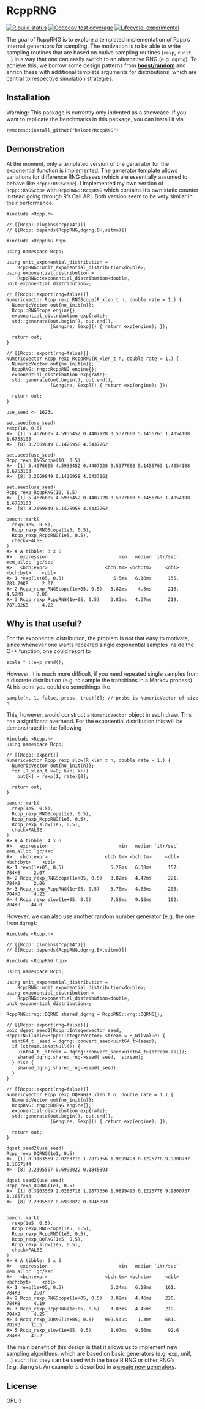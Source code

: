 
<!-- README.md is generated from README.Rmd. Please edit that file -->

RcppRNG
=======

<!-- badges: start -->

[![R build
status](https://github.com/hsloot/RcppRNG/workflows/R-CMD-check/badge.svg)](https://github.com/hsloot/RcppRNG/actions)
[![Codecov test
coverage](https://codecov.io/gh/hsloot/RcppRNG/branch/master/graph/badge.svg)](https://codecov.io/gh/hsloot/RcppRNG?branch=master)
[![Lifecycle:
experimental](https://img.shields.io/badge/lifecycle-experimental-orange.svg)](https://www.tidyverse.org/lifecycle/#experimental)
<!-- badges: end -->

The goal of RcppRNG is to explore a templated implementation of Rcpp’s
internal generators for sampling. The motivation is to be able to write
sampling routines that are based on native sampling routines (`rexp`,
`runif`, …) in a way that one can easily switch to an alternative RNG
(e.g. `dqrng`). To achieve this, we borrow some design patterns from
[**boost/random**](https://www.boost.org/doc/libs/1_74_0/doc/html/boost_random.html)
and enrich these with additional template arguments for distributions,
which are central to respective simulation strategies.

Installation
------------

Warning: This package is currently only indented as a showcase. If you
want to replicate the benchmarks in this package, you can install it via

    remotes::install_github("hsloot/RcppRNG")

Demonstration
-------------

At the moment, only a templated version of the generator for the
exponential function is implemented. The generator template allows
variations for difference RNG classes (which are essentially assumed to
behave like `Rcpp::RNGScope`). I implemented my own version of
`Rcpp::RNGScope` with `RcppRNG::RcppRNG` which contains it’s own static
counter instead going through R’s Call API. Both version seem to be very
similar in their performance.

    #include <Rcpp.h>

    // [[Rcpp::plugins("cpp14")]]
    // [[Rcpp::depends(RcppRNG,dqrng,BH,sitmo)]]

    #include <RcppRNG.hpp>

    using namespace Rcpp;

    using unit_exponential_distribution =
        RcppRNG::unit_exponential_distribution<double>;
    using exponential_distribution =
        RcppRNG::exponential_distribution<double, unit_exponential_distribution>;

    // [[Rcpp::export(rng=false)]]
    NumericVector Rcpp_rexp_RNGScope(R_xlen_t n, double rate = 1.) {
      NumericVector out{no_init(n)};
      Rcpp::RNGScope engine{};
      exponential_distribution exp{rate};
      std::generate(out.begin(), out.end(),
                    [&engine, &exp]() { return exp(engine); });

      return out;
    }

    // [[Rcpp::export(rng=false)]]
    NumericVector Rcpp_rexp_RcppRNG(R_xlen_t n, double rate = 1.) {
      NumericVector out{no_init(n)};
      RcppRNG::rng::RcppRNG engine{};
      exponential_distribution exp{rate};
      std::generate(out.begin(), out.end(),
                    [&engine, &exp]() { return exp(engine); });

      return out;
    }

    use_seed <- 1623L

    set.seed(use_seed)
    rexp(10, 0.5)
    #>  [1] 5.4676605 4.5936452 0.4407928 0.5377660 5.1456763 1.4054108 1.6753103
    #>  [8] 3.2669849 0.1426958 4.6437262

    set.seed(use_seed)
    Rcpp_rexp_RNGScope(10, 0.5)
    #>  [1] 5.4676605 4.5936452 0.4407928 0.5377660 5.1456763 1.4054108 1.6753103
    #>  [8] 3.2669849 0.1426958 4.6437262

    set.seed(use_seed)
    Rcpp_rexp_RcppRNG(10, 0.5)
    #>  [1] 5.4676605 4.5936452 0.4407928 0.5377660 5.1456763 1.4054108 1.6753103
    #>  [8] 3.2669849 0.1426958 4.6437262

    bench::mark(
      rexp(1e5, 0.5),
      Rcpp_rexp_RNGScope(1e5, 0.5),
      Rcpp_rexp_RcppRNG(1e5, 0.5),
      check=FALSE
    )
    #> # A tibble: 3 x 6
    #>   expression                          min   median `itr/sec` mem_alloc `gc/sec`
    #>   <bch:expr>                     <bch:tm> <bch:tm>     <dbl> <bch:byt>    <dbl>
    #> 1 rexp(1e+05, 0.5)                  5.5ms   6.16ms      155.  783.79KB     2.07
    #> 2 Rcpp_rexp_RNGScope(1e+05, 0.5)   3.82ms    4.5ms      216.    4.52MB     2.08
    #> 3 Rcpp_rexp_RcppRNG(1e+05, 0.5)    3.83ms   4.37ms      219.  787.92KB     4.22

Why is that useful?
-------------------

For the exponential distribution, the problem is not that easy to
motivate, since whenever one wants repeated single exponential samples
inside the C++ function, one could resort to

    scale * ::exp_rand();

However, it is much more difficult, if you need repeated single samples
from a discrete distribution (e.g. to sample the transitions in a Markov
process). At his point you could do somethings like

    sample(n, 1, false, probs, true)[0]; // probs is NumericVector of size n

This, however, would construct a `NumericVector` object in each draw.
This has a significant overhead. For the exponential distribution this
will be demonstrated in the following

    #include <Rcpp.h>
    using namespace Rcpp;

    // [[Rcpp::export]]
    NumericVector Rcpp_rexp_slow(R_xlen_t n, double rate = 1.) {
      NumericVector out{no_init(n)};
      for (R_xlen_t k=0; k<n; k++)
        out[k] = rexp(1, rate)[0];

      return out;
    }

    bench::mark(
      rexp(1e5, 0.5),
      Rcpp_rexp_RNGScope(1e5, 0.5),
      Rcpp_rexp_RcppRNG(1e5, 0.5),
      Rcpp_rexp_slow(1e5, 0.5),
      check=FALSE
    )
    #> # A tibble: 4 x 6
    #>   expression                          min   median `itr/sec` mem_alloc `gc/sec`
    #>   <bch:expr>                     <bch:tm> <bch:tm>     <dbl> <bch:byt>    <dbl>
    #> 1 rexp(1e+05, 0.5)                 5.28ms   6.38ms      157.     784KB     2.07
    #> 2 Rcpp_rexp_RNGScope(1e+05, 0.5)   3.82ms   4.42ms      221.     784KB     2.06
    #> 3 Rcpp_rexp_RcppRNG(1e+05, 0.5)    3.78ms   4.65ms      205.     784KB     4.22
    #> 4 Rcpp_rexp_slow(1e+05, 0.5)       7.59ms   9.13ms      102.     784KB    44.0

However, we can also use another random number generator (e.g. the one
from `dqrng`):

    #include <Rcpp.h>

    // [[Rcpp::plugins("cpp14")]]
    // [[Rcpp::depends(RcppRNG,dqrng,BH,sitmo)]]

    #include <RcppRNG.hpp>

    using namespace Rcpp;

    using unit_exponential_distribution =
        RcppRNG::unit_exponential_distribution<double>;
    using exponential_distribution =
        RcppRNG::exponential_distribution<double, unit_exponential_distribution>;

    RcppRNG::rng::DQRNG shared_dqrng = RcppRNG::rng::DQRNG{};

    // [[Rcpp::export(rng=false)]]
    void dqset_seed2(Rcpp::IntegerVector seed, Rcpp::Nullable<Rcpp::IntegerVector> stream = R_NilValue) {
      uint64_t _seed = dqrng::convert_seed<uint64_t>(seed);
      if (stream.isNotNull()) {
        uint64_t _stream = dqrng::convert_seed<uint64_t>(stream.as());
        shared_dqrng.shared_rng->seed(_seed, _stream);
      } else {
        shared_dqrng.shared_rng->seed(_seed);
      }
    }

    // [[Rcpp::export(rng=false)]]
    NumericVector Rcpp_rexp_DQRNG(R_xlen_t n, double rate = 1.) {
      NumericVector out{no_init(n)};
      RcppRNG::rng::DQRNG engine{};
      exponential_distribution exp{rate};
      std::generate(out.begin(), out.end(),
                    [&engine, &exp]() { return exp(engine); });

      return out;
    }

    dqset_seed2(use_seed)
    Rcpp_rexp_DQRNG(1e1, 0.5)
    #>  [1] 0.3163569 2.0283718 1.2877356 1.9899493 0.1225778 9.9800737 1.1667144
    #>  [8] 2.2395507 0.6990022 0.1845893

    dqset_seed2(use_seed)
    Rcpp_rexp_DQRNG(1e1, 0.5)
    #>  [1] 0.3163569 2.0283718 1.2877356 1.9899493 0.1225778 9.9800737 1.1667144
    #>  [8] 2.2395507 0.6990022 0.1845893


    bench::mark(
      rexp(1e5, 0.5),
      Rcpp_rexp_RNGScope(1e5, 0.5),
      Rcpp_rexp_RcppRNG(1e5, 0.5),
      Rcpp_rexp_DQRNG(1e5, 0.5),
      Rcpp_rexp_slow(1e5, 0.5),
      check=FALSE
    )
    #> # A tibble: 5 x 6
    #>   expression                          min   median `itr/sec` mem_alloc `gc/sec`
    #>   <bch:expr>                     <bch:tm> <bch:tm>     <dbl> <bch:byt>    <dbl>
    #> 1 rexp(1e+05, 0.5)                 5.24ms   6.18ms     161.      784KB     2.07
    #> 2 Rcpp_rexp_RNGScope(1e+05, 0.5)   3.82ms   4.46ms     220.      784KB     4.19
    #> 3 Rcpp_rexp_RcppRNG(1e+05, 0.5)    3.83ms   4.45ms     219.      784KB     4.25
    #> 4 Rcpp_rexp_DQRNG(1e+05, 0.5)    909.54µs    1.3ms     681.      781KB    11.5 
    #> 5 Rcpp_rexp_slow(1e+05, 0.5)       8.07ms   9.56ms      92.6     784KB    41.2

The main benefit of this design is that it allows us to implement new
sampling algorithms, which are based on basic generators (e.g. exp,
unif, …) such that they can be used with the base R RNG or other RNG’s
(e.g. dqrng’s). An example is described in a [create new
generators](articles/create-new-generators.html).

License
-------

GPL 3
